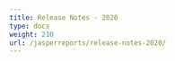 ```yaml
---
title: Release Notes - 2020
type: docs
weight: 210
url: /jasperreports/release-notes-2020/
---
```



